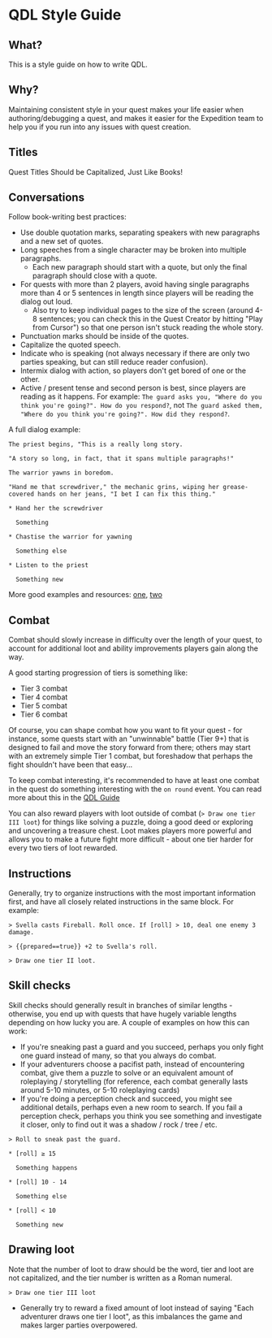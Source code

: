 # QDL Style Guide

## What?

This is a style guide on how to write QDL.

## Why?

Maintaining consistent style in your quest makes your life easier when authoring/debugging a quest, and makes it easier for the Expedition team to help you if you run into any issues with quest creation.

## Titles

Quest Titles Should be Capitalized, Just Like Books!

## Conversations

Follow book-writing best practices:

- Use double quotation marks, separating speakers with new paragraphs and a new set of quotes.
- Long speeches from a single character may be broken into multiple paragraphs.
  - Each new paragraph should start with a quote, but only the final paragraph should close with a quote.
- For quests with more than 2 players, avoid having single paragraphs more than 4 or 5 sentences in length since players will be reading the dialog out loud.
  - Also try to keep individual pages to the size of the screen (around 4-8 sentences; you can check this in the Quest Creator by hitting "Play from Cursor")
    so that one person isn't stuck reading the whole story.
- Punctuation marks should be inside of the quotes.
- Capitalize the quoted speech.
- Indicate who is speaking (not always necessary if there are only two parties speaking, but can still reduce reader confusion).
- Intermix dialog with action, so players don't get bored of one or the other.
- Active / present tense and second person is best, since players are reading as it happens. For example:
  `The guard asks you, "Where do you think you're going?". How do you respond?`,
  not `The guard asked them, "Where do you think you're going?". How did they respond?`.

A full dialog example:

```
The priest begins, "This is a really long story.

"A story so long, in fact, that it spans multiple paragraphs!"

The warrior yawns in boredom.

"Hand me that screwdriver," the mechanic grins, wiping her grease-covered hands on her jeans, "I bet I can fix this thing."

* Hand her the screwdriver

  Something

* Chastise the warrior for yawning

  Something else

* Listen to the priest

  Something new
```

More good examples and resources: [one](http://www.writersdigest.com/editor-blogs/there-are-no-rules/keep-it-simple-keys-to-realistic-dialogue-part-i), [two](http://www.wikihow.com/Format-Dialogue-in-a-Story)

## Combat

Combat should slowly increase in difficulty over the length of your quest, to account for additional loot and ability improvements players gain along the way.

A good starting progression of tiers is something like:

* Tier 3 combat
* Tier 4 combat
* Tier 5 combat
* Tier 6 combat

Of course, you can shape combat how you want to fit your quest - for instance, some quests start with an "unwinnable" battle (Tier 9+)
that is designed to fail and move the story forward from there; others may start with an extremely simple Tier 1 combat, but foreshadow that perhaps the fight shouldn't have been that easy...

To keep combat interesting, it's recommended to have at least one combat in the quest do something interesting with the `on round` event. You can read more about this in the [QDL Guide](qdl_guide.md#combat_card)

You can also reward players with loot outside of combat (`> Draw one tier III loot`) for things like solving a puzzle, doing a good deed or exploring and uncovering a treasure chest. Loot makes players more powerful and allows you to make a future fight more difficult - about one tier harder for every two tiers of loot rewarded.

## Instructions

Generally, try to organize instructions with the most important information first, and have all closely related instructions in the same block. For example:

```
> Svella casts Fireball. Roll once. If [roll] > 10, deal one enemy 3 damage.

> {{prepared==true}} +2 to Svella's roll.

> Draw one tier II loot.
```

## Skill checks

Skill checks should generally result in branches of similar lengths - otherwise, you end up with quests that have hugely variable lengths depending on how lucky you are. A couple of examples on how this can work:

- If you're sneaking past a guard and you succeed, perhaps you only fight one guard instead of many, so that you always do combat.
- If your adventurers choose a pacifist path, instead of encountering combat, give them a puzzle to solve or an equivalent amount of roleplaying / storytelling (for reference, each combat generally lasts around 5-10 minutes, or 5-10 roleplaying cards)
- If you're doing a perception check and succeed, you might see additional details, perhaps even a new room to search. If you fail a perception check, perhaps you think you see something and investigate it closer, only to find out it was a shadow / rock / tree / etc.

```
> Roll to sneak past the guard.

* [roll] ≥ 15

  Something happens

* [roll] 10 - 14

  Something else

* [roll] < 10

  Something new
```

## Drawing loot

Note that the number of loot to draw should be the word, tier and loot are not capitalized, and the tier number is written as a Roman numeral.

```
> Draw one tier III loot
```

- Generally try to reward a fixed amount of loot instead of saying "Each adventurer draws one tier I loot", as this imbalances the game and makes larger parties overpowered.
